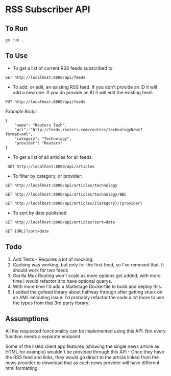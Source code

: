 # RSS Subscriber API

## To Run

```go run .```

## To Use

* To get a list of current RSS feeds subscribed to:

```GET http://localhost:8000/api/feeds```

* To add, or edit, an existing RSS feed. If you don't provide an ID it will add a new one. If you do provide an ID it will edit the existing feed:

```PUT http://localhost:8000/api/feeds```

_Example Body:_
```
{
    "name": "Reuters Tech",
    "url": "http://feeds.reuters.com/reuters/technologyNews?format=xml",
    "category": "Technology",
    "provider": "Reuters"
}
```

* To get a list of all articles for all feeds:

``` GET http://localhost:8000/api/articles```

* To filter by category, or provider:

```GET http://localhost:8000/api/articles/technology```

```GET http://localhost:8000/api/articles/technology/BBC```

```GET http://localhost:8000/api/articles/{category}/{provider}```

* To sort by date published

```GET http://localhost:8000/api/articles?sort=date```

```GET {URL}?sort=date```

## Todo

1. Add Tests - Requires a lot of mocking.
2. Caching was working, but only for the first feed, so I've removed that. It should work for two feeds
3. Gorilla Mux Routing won't scale as more options get added, with more time I would refactor it to have optional querys.
4. With more time I'd add a Multistage Dockerfile to build and deploy this.
5. I added the gofeed library about halfway through after getting stuck on an XML encoding issue. I'd probably refactor the code a lot more to use the types from that 3rd party library.


## Assumptions

All the requested functionality can be implemented using this API. Not every function needs a separate endpoint.

Some of the listed client app features (showing the single news article as HTML for example) wouldn't be provided through this API - Once they have the RSS feed and links, they would go direct to the article linked from the news provider to download that as each news provider will have different html formatting.
